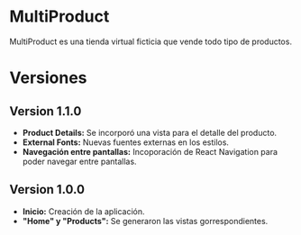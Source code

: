 # MultiProduct

MultiProduct es una tienda virtual ficticia que vende todo tipo de productos.

# Versiones

## Version 1.1.0
- **Product Details:** Se incorporó una vista para el detalle del producto.
- **External Fonts:** Nuevas fuentes externas en los estilos.
- **Navegación entre pantallas:** Incoporación de React Navigation para poder navegar entre pantallas.

## Version 1.0.0
- **Inicio:** Creación de la aplicación.
- **"Home" y "Products":** Se generaron las vistas gorrespondientes.